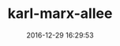---
title:		"karl-marx-allee"
type:		"photos"
mediatype:		"upload"
description:		"TBC"
date:		"2016-12-29 16:29:53"
album:		"experimental"
filename:		"karl-marx-allee.md"
series:		""
cl_public_id:		"experimental/karl-marx-allee"
cl_version:		1497004567
format:		"tiff"
bytes:		7022680
width:		810
height:		1440
colours:
- "#52748C"
- "#5E6D73"
- "#808A99"
- "#323939"
- "#1B1917"
- "#9FA9B8"
- "#6B819A"
- "#22333A"
- "#7FA0BA"
- "#162623"
- "#D6C4C0"
- "#35353A"
- "#A5BBCE"
- "#041D24"
- "#252017"
- "#231916"
- "#5A645E"
- "#021614"
- "#796F6A"
exposure_mode:		"Auto"
program:		"Aperture-priority AE"
aperture:		undefined
focal_length:		"24.0 mm"
iso:		"200"
shutter_speed:		undefined
metering:		"Multi-segment"
flash:		"Off, Did not fire"
white_balance:		"Auto"
colour_temp:		"-6.0"
has_crop:		"No"
orientation:		"Horizontal (normal)"
camera_model:		"NIKON D800"
lens_info:		"No lens info"
artist:		"No artist info"
x_resolution:		"300"
y_resolution:		"300"
---